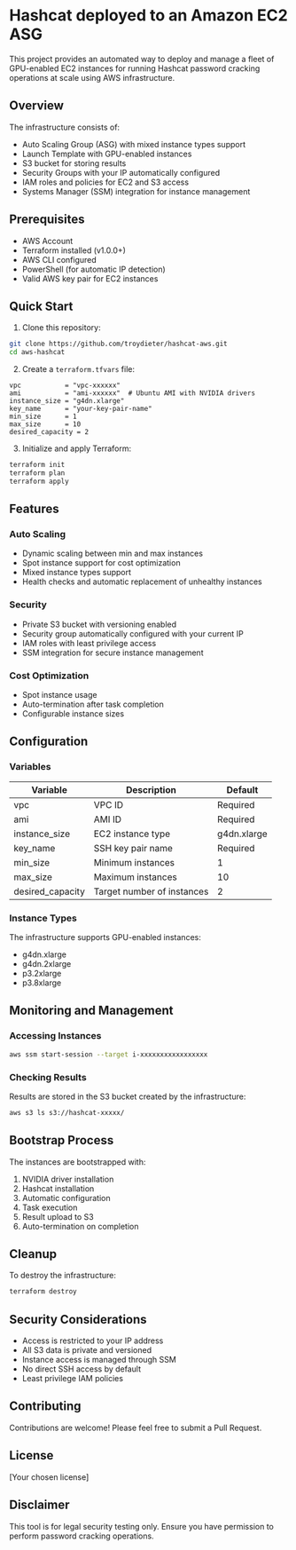 # Hashcat deployed to an Amazon EC2 ASG

This project provides an automated way to deploy and manage a fleet of GPU-enabled EC2 instances for running Hashcat password cracking operations at scale using AWS infrastructure.

## Overview

The infrastructure consists of:
- Auto Scaling Group (ASG) with mixed instance types support
- Launch Template with GPU-enabled instances
- S3 bucket for storing results
- Security Groups with your IP automatically configured
- IAM roles and policies for EC2 and S3 access
- Systems Manager (SSM) integration for instance management

## Prerequisites

- AWS Account
- Terraform installed (v1.0.0+)
- AWS CLI configured
- PowerShell (for automatic IP detection)
- Valid AWS key pair for EC2 instances

## Quick Start

1. Clone this repository:
```bash
git clone https://github.com/troydieter/hashcat-aws.git
cd aws-hashcat
```

2. Create a `terraform.tfvars` file:
```hcl
vpc           = "vpc-xxxxxx"
ami           = "ami-xxxxxx"  # Ubuntu AMI with NVIDIA drivers
instance_size = "g4dn.xlarge"
key_name      = "your-key-pair-name"
min_size      = 1
max_size      = 10
desired_capacity = 2
```

3. Initialize and apply Terraform:
```bash
terraform init
terraform plan
terraform apply
```

## Features

### Auto Scaling
- Dynamic scaling between min and max instances
- Spot instance support for cost optimization
- Mixed instance types support
- Health checks and automatic replacement of unhealthy instances

### Security
- Private S3 bucket with versioning enabled
- Security group automatically configured with your current IP
- IAM roles with least privilege access
- SSM integration for secure instance management

### Cost Optimization
- Spot instance usage
- Auto-termination after task completion
- Configurable instance sizes

## Configuration

### Variables

| Variable | Description | Default |
|----------|-------------|---------|
| vpc | VPC ID | Required |
| ami | AMI ID | Required |
| instance_size | EC2 instance type | g4dn.xlarge |
| key_name | SSH key pair name | Required |
| min_size | Minimum instances | 1 |
| max_size | Maximum instances | 10 |
| desired_capacity | Target number of instances | 2 |

### Instance Types

The infrastructure supports GPU-enabled instances:
- g4dn.xlarge
- g4dn.2xlarge
- p3.2xlarge
- p3.8xlarge

## Monitoring and Management

### Accessing Instances
```bash
aws ssm start-session --target i-xxxxxxxxxxxxxxxxx
```

### Checking Results
Results are stored in the S3 bucket created by the infrastructure:
```bash
aws s3 ls s3://hashcat-xxxxx/
```

## Bootstrap Process

The instances are bootstrapped with:
1. NVIDIA driver installation
2. Hashcat installation
3. Automatic configuration
4. Task execution
5. Result upload to S3
6. Auto-termination on completion

## Cleanup

To destroy the infrastructure:
```bash
terraform destroy
```

## Security Considerations

- Access is restricted to your IP address
- All S3 data is private and versioned
- Instance access is managed through SSM
- No direct SSH access by default
- Least privilege IAM policies

## Contributing

Contributions are welcome! Please feel free to submit a Pull Request.

## License

[Your chosen license]

## Disclaimer

This tool is for legal security testing only. Ensure you have permission to perform password cracking operations.
